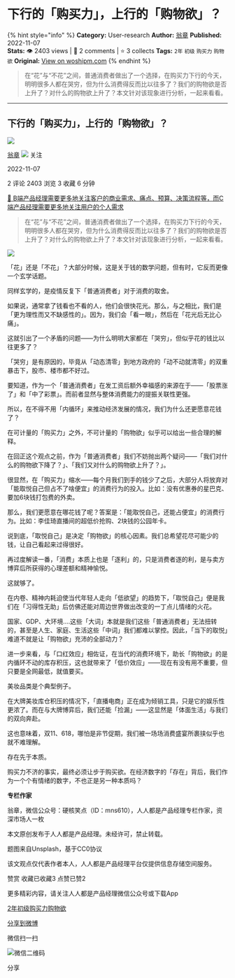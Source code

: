 # 下行的「购买力」，上行的「购物欲」？
{% hint style="info" %}
**Category:** User-research
**Author:** [翁章](https://www.woshipm.com/u/197829)
**Published:** 2022-11-07  
**Stats:** 👁️ 2403 views | 💬 2 comments | ⭐ 3 collects
**Tags:** `2年` `初级` `购买力` `购物欲`
**Original:** [View on woshipm.com](https://www.woshipm.com/user-research/5669850.html)
{% endhint %}
> 在“花”与“不花”之间，普通消费者做出了一个选择，在购买力下行的今天，明明很多人都在哭穷，但为什么消费得反而比以往多了？我们的购物欲是否上升了？对什么的购物欲上升了？本文针对该现象进行分析，一起来看看。

---

## 下行的「购买力」，上行的「购物欲」？

[![](https://image.woshipm.com/wp-files/2017/02/hAktV07QHhN1LK2gkEQu.jpg!/both/72x72)](https://www.woshipm.com/u/197829)

[翁章](https://www.woshipm.com/u/197829) ![](https://static.woshipm.com/tag/1121_1@2x.png) 关注

2022-11-07

2 评论 2403 浏览 3 收藏 6 分钟

[🔗 B端产品经理需要更多地关注客户的商业需求、痛点、预算、决策流程等，而C端产品经理需要更多地关注用户的个人需求](https://ke.qidianla.com/courses/bcpm)

> 在“花”与“不花”之间，普通消费者做出了一个选择，在购买力下行的今天，明明很多人都在哭穷，但为什么消费得反而比以往多了？我们的购物欲是否上升了？对什么的购物欲上升了？本文针对该现象进行分析，一起来看看。

![](https://image.woshipm.com/wp-files/2022/11/FOXtWcZClNtho2AkZCJx.jpg)

「花」还是「不花」？大部分时候，这是关于钱的数学问题，但有时，它反而更像一个玄学话题。

同样玄学的，是疫情反复下「普通消费者」对于消费的取舍。

如果说，通常拿了钱看也不看的人，他们会很快花光。那么，与之相比，我们是「更为理性而又不缺感性的」。因为，我们会「看一眼」，然后在「花光后无比心痛」。

这就引出了一个矛盾的问题——为什么明明大家都在「哭穷」，但似乎花的钱比以往更多了？

「哭穷」是有原因的，毕竟从「动态清零」到地方政府的「动不动就清零」的双重暴击下，股市、楼市都不好过。

要知道，作为一个「普通消费者」在发工资后额外幸福感的来源在于——「股票涨了」和「中了彩票」。而前者显然与整体消费能力的提振关联性更强。

所以，在不得不用「内循环」来推动经济发展的情况，我们为什么还更愿意花钱了？

在可计量的「购买力」之外，不可计量的「购物欲」似乎可以给出一些合理的解释。

在回正这个观点之前，作为「普通消费者」我们不妨抛出两个疑问——「我们对什么的购物欲下降了？」、「我们又对什么的购物欲上升了？」。

很显然，在「购买力」缩水——每个月我们到手的钱少了之后，大部分人将放弃对「能取悦自己但占不了啥便宜」的消费行为的投入。比如：没有优惠券的星巴克、要加6块钱打包费的外卖。

那么，我们更愿意在哪花钱了呢？答案是：「能取悦自己，还能占便宜」的消费行为。比如：李佳琦直播间的超低价抢购、2块钱的公园年卡。

说到底，「取悦自己」是决定「购物欲」的核心因素。我们总希望花尽可能少的钱，让自己看起来过得很好。

再过度解读一番，「消费」本质上也是「逐利」的，只是消费者逐的利，是与卖方博弈后所获得的心理差额和精神愉悦。

这就够了。

在内卷、精神内耗迫使当代年轻人走向「低欲望」的趋势下，「取悦自己」便是我们在「习得性无助」后仿佛还能对周边世界做出改变的一丁点儿情绪的火花。

国家、GDP、大环境….这些「大词」本就是我们这些「普通消费者」无法扭转的，甚至是人生、家庭、生活这些「中词」我们都难以掌控。因此，「当下的取悦」难道不就是让「购物欲」充沛的全部动力？

进一步来看，与「口红效应」相佐证，在当代的消费环境下，助长「购物欲」的是内循环不动的库存积压，这也就带来了「低价效应」——现在有没有用不重要，但只要是全网最低，就值要买。

美妆品类是个典型例子。

在大牌美妆库仓积压的情况下，「直播电商」正在成为倾销工具，只是它的娱乐性更浓了。而在与大牌博弈后，我们还能「捡漏」——这显然是「体面生活」与我们的双向奔赴。

这也意味着，双11、618，哪怕是非节促期，我们被一场场消费盛宴所裹挟似乎也就不难理解。

存在先于本质。

购买力不济的事实，最终必须让步于购买欲。在经济数字的「存在」背后，我们作为一个个有情绪的数字，不也正是另一种本质吗？

**专栏作家**

翁章，微信公众号：硬核笑点（ID：mns610），人人都是产品经理专栏作家，资深市场人一枚

本文原创发布于人人都是产品经理。未经许可，禁止转载。

题图来自Unsplash，基于CC0协议

该文观点仅代表作者本人，人人都是产品经理平台仅提供信息存储空间服务。

赞赏 收藏已收藏3 点赞已赞2

更多精彩内容，请关注人人都是产品经理微信公众号或下载App

[2年](https://www.woshipm.com/tag/2%e5%b9%b4)[初级](https://www.woshipm.com/tag/%e5%88%9d%e7%ba%a7)[购买力](https://www.woshipm.com/tag/%e8%b4%ad%e4%b9%b0%e5%8a%9b)[购物欲](https://www.woshipm.com/tag/%e8%b4%ad%e7%89%a9%e6%ac%b2)

[分享到微博](https://service.weibo.com/share/share.php?appkey=2775287854&title=下行的「购买力」，上行的「购物欲」？&url=https://www.woshipm.com/user-research/5669850.html&pic=https://image.woshipm.com/wp-files/2022/11/FOXtWcZClNtho2AkZCJx.jpg)

微信扫一扫

![微信二维码](https://api.pwmqr.com/qrcode/create/?url=https://www.woshipm.com/user-research/5669850.html)

分享